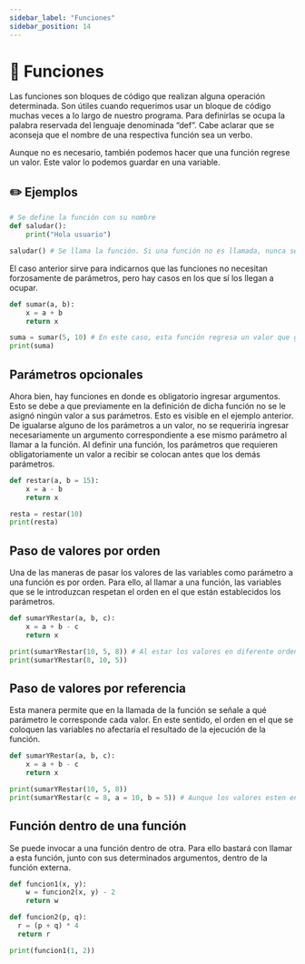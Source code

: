 ```yaml
---
sidebar_label: "Funciones"
sidebar_position: 14
---
```


# 🚩 Funciones

Las funciones son bloques de código que realizan alguna operación determinada. Son útiles cuando requerimos usar un bloque de código muchas veces a lo largo de nuestro programa. Para definirlas se ocupa la palabra reservada del lenguaje denominada “def”. Cabe aclarar que se aconseja que el nombre de una respectiva función sea un verbo.

Aunque no es necesario, también podemos hacer que una función regrese un valor. Este valor lo podemos guardar en una variable.

## ✏️ Ejemplos

```python title="Ejemplo de un definición de una función"
# Se define la función con su nombre
def saludar():
	print("Hola usuario")

saludar() # Se llama la función. Si una función no es llamada, nunca se ejecutará.
```

El caso anterior sirve para indicarnos que las funciones no necesitan forzosamente de parámetros, pero hay casos en los que sí los llegan a ocupar.

```python title="Ejemplo de un definición de una función con parámetros"
def sumar(a, b):
	x = a + b
	return x

suma = sumar(5, 10) # En este caso, esta función regresa un valor que guardamos en la variable suma.
print(suma)
```
## Parámetros opcionales

Ahora bien, hay funciones en donde es obligatorio ingresar argumentos. Esto se debe a que previamente en la definición de dicha función no se le asignó ningún valor a sus parámetros. Esto es visible en el ejemplo anterior. De igualarse alguno de los parámetros a un valor, no se requeriría ingresar necesariamente un argumento correspondiente a ese mismo parámetro al llamar a la función. Al definir una función, los parámetros que requieren obligatoriamente un valor a recibir se colocan antes que los demás parámetros.

```python title="Ejemplo de una función con parámetros opcionales"
def restar(a, b = 15):
	x = a - b
	return x

resta = restar(10)
print(resta)
```

## Paso de valores por orden

Una de las maneras de pasar los valores de las variables como parámetro a una función es por orden. Para ello, al llamar a una función, las variables que se le introduzcan respetan el orden en el que están establecidos los parámetros.

```python title="Ejemplo de una función con paso de valores por orden"
def sumarYRestar(a, b, c):
	x = a + b - c
	return x

print(sumarYRestar(10, 5, 8)) # Al estar los valores en diferente orden, producen un diferente resultado.
print(sumarYRestar(8, 10, 5))
```

## Paso de valores por referencia

Esta manera permite que en la llamada de la función se señale a qué parámetro le corresponde cada valor. En este sentido, el orden en el que se coloquen las variables no afectaría el resultado de la ejecución de la función.

```python title="Ejemplo de una función con paso de valores por referencia"
def sumarYRestar(a, b, c):
	x = a + b - c
	return x

print(sumarYRestar(10, 5, 8))
print(sumarYRestar(c = 8, a = 10, b = 5)) # Aunque los valores esten en otro orden, estamos señalando qué valor le corresponde a cada parámetro
```

## Función dentro de una función

Se puede invocar a una función dentro de otra. Para ello bastará con llamar a esta función, junto con sus determinados argumentos, dentro de la función externa.

```python title="Ejemplo de una función dentro de una función" 
def funcion1(x, y):
	w = funcion2(x, y) - 2
	return w

def funcion2(p, q):
  r = (p + q) * 4
  return r

print(funcion1(1, 2))
```
